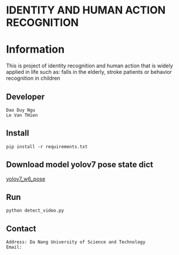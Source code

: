 # IDENTITY AND HUMAN ACTION RECOGNITION
# Information
This is project of identity recognition and human action that is widely applied in life such as: falls in the elderly, stroke patients or behavior recognition in children
## Developer
```commandline
Dao Duy Ngu
Le Van THien
```

## Install
```
pip install -r requirements.txt
```
## Download  model yolov7 pose state dict
[yolov7_w6_pose](https://drive.google.com/file/d/1z8WVeqbjUKeibV0ZRDL5tBac9Ry8AkB3/view?usp=sharing)
## Run 
```commandline
python detect_video.py
```
## Contact
```commandline
Address: Da Nang University of Science and Technology
Email: 
```
